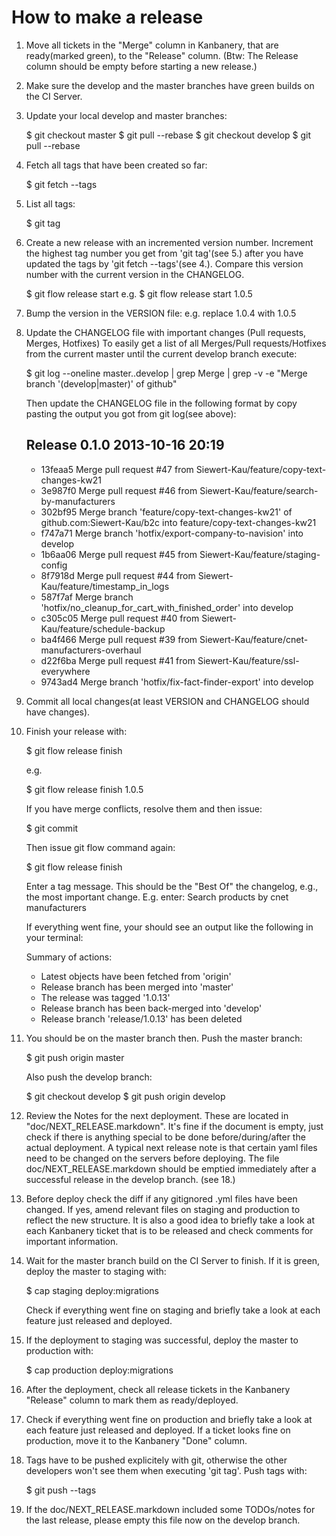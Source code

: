 # How to make a release

1. Move all tickets in the "Merge" column in Kanbanery, that are ready(marked green), to
   the "Release" column. (Btw: The Release column should be empty before starting a new
   release.)

2. Make sure the develop and the master branches have green builds on the CI Server.

3. Update your local develop and master branches:

   $ git checkout master
   $ git pull --rebase
   $ git checkout develop
   $ git pull --rebase


4. Fetch all tags that have been created so far:

   $ git fetch --tags


5. List all tags:

   $ git tag


6. Create a new release with an incremented version number. Increment the highest tag
   number you get from 'git tag'(see 5.) after you have updated the tags by 
   'git fetch --tags'(see 4.). Compare this version number with the current version in the
    CHANGELOG.

   $ git flow release start <new-version-nummer>
   e.g.
   $ git flow release start 1.0.5


7. Bump the version in the VERSION file: 
   e.g. replace 1.0.4 with 1.0.5

8. Update the CHANGELOG file with important changes (Pull requests, Merges, Hotfixes) To
   easily get a list of all Merges/Pull requests/Hotfixes from the current master until
   the current develop branch execute:

   $ git log --oneline master..develop | grep Merge | grep -v -e "Merge branch '\(develop\|master\)' of github"

   Then update the CHANGELOG file in the following format by copy pasting the output you
   got from git log(see above):

   Release 0.1.0 2013-10-16 20:19
   ------------------------------
   * 13feaa5 Merge pull request #47 from Siewert-Kau/feature/copy-text-changes-kw21
   * 3e987f0 Merge pull request #46 from Siewert-Kau/feature/search-by-manufacturers
   * 302bf95 Merge branch 'feature/copy-text-changes-kw21' of github.com:Siewert-Kau/b2c into feature/copy-text-changes-kw21
   * f747a71 Merge branch 'hotfix/export-company-to-navision' into develop
   * 1b6aa06 Merge pull request #45 from Siewert-Kau/feature/staging-config
   * 8f7918d Merge pull request #44 from Siewert-Kau/feature/timestamp_in_logs
   * 587f7af Merge branch 'hotfix/no_cleanup_for_cart_with_finished_order' into develop
   * c305c05 Merge pull request #40 from Siewert-Kau/feature/schedule-backup
   * ba4f466 Merge pull request #39 from Siewert-Kau/feature/cnet-manufacturers-overhaul
   * d22f6ba Merge pull request #41 from Siewert-Kau/feature/ssl-everywhere
   * 9743ad4 Merge branch 'hotfix/fix-fact-finder-export' into develop


9. Commit all local changes(at least VERSION and CHANGELOG should have changes).

10. Finish your release with:

    $ git flow release finish <new-version-number>

    e.g.

    $ git flow release finish 1.0.5

    If you have merge conflicts, resolve them and then issue:

    $ git commit

    Then issue git flow command again:

    $ git flow release finish <new-version-number>

    Enter a tag message. This should be the "Best Of" the changelog, e.g., the most
    important change.  E.g. enter: Search products by cnet manufacturers

    If everything went fine, your should see an output like the following in your terminal:

    Summary of actions:
    - Latest objects have been fetched from 'origin'
    - Release branch has been merged into 'master'
    - The release was tagged '1.0.13'
    - Release branch has been back-merged into 'develop'
    - Release branch 'release/1.0.13' has been deleted


11. You should be on the master branch then. Push the master branch:

    $ git push origin master

    Also push the develop branch:

    $ git checkout develop
    $ git push origin develop


12. Review the Notes for the next deployment. These are located in
    "doc/NEXT_RELEASE.markdown". It's fine if the document is empty, just check if there
    is anything special to be done before/during/after the actual deployment. A typical next
    release note is that certain yaml files need to be changed on the servers before
    deploying. The file doc/NEXT_RELEASE.markdown should be emptied immediately after
    a successful release in the develop branch. (see 18.)

13. Before deploy check the diff if any gitignored .yml files have been changed. If yes,
    amend relevant files on staging and production to reflect the new structure. 
    It is also a good idea to briefly take a look at each Kanbanery ticket that is to be 
    released and check comments for important information.

14. Wait for the master branch build on the CI Server to finish. If it is green, deploy
    the master to staging with:

    $ cap staging deploy:migrations

    Check if everything went fine on staging and briefly take a look at each feature just
    released and deployed.

15. If the deployment to staging was successful, deploy the master to production with:

    $ cap production deploy:migrations

16. After the deployment, check all release tickets in the Kanbanery "Release" column to
    mark them as ready/deployed.

17. Check if everything went fine on production and briefly take a look at each feature
    just released and deployed. If a ticket looks fine on production, move it to the 
    Kanbanery "Done" column.

17. Tags have to be pushed explicitely with git, otherwise the other developers won't see
    them when executing 'git tag'. Push tags with:

    $ git push --tags 

18. If the doc/NEXT_RELEASE.markdown included some TODOs/notes for the last release,
    please empty this file now on the develop branch.
